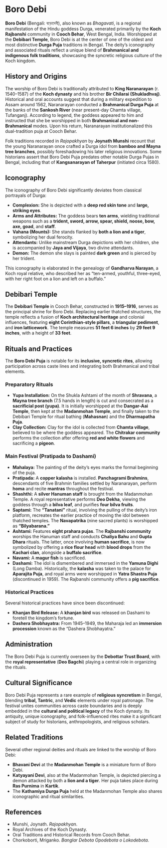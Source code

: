 
# Boro Debi

**Boro Debi** (Bengali: বড়োদেবী), also known as *Bhagavati*, is a regional manifestation of the Hindu goddess Durga, venerated primarily by the **Koch Rajbanshi** community in **Cooch Behar**, West Bengal, India. Worshipped at the **Debibari Temple**, Boro Debi is at the center of one of the oldest and most distinctive **Durga Puja** traditions in Bengal. The deity’s iconography and associated rituals reflect a unique blend of **Brahmanical and indigenous folk traditions**, showcasing the syncretic religious culture of the Koch kingdom.

## History and Origins

The worship of Boro Debi is traditionally attributed to **King Naranarayan** (r. 1540–1587) of the **Koch dynasty** and his brother **Bir Chilarai (Shukladhvaj)**. Historical and oral accounts suggest that during a military expedition to Assam around 1562, Naranarayan conducted a **Brahmanical Durga Puja** at the banks of the **Sankosh River** (near present-day Chamta village, Tufanganj). According to legend, the goddess appeared to him and instructed that she be worshipped in both **Brahmanical and non-Brahmanical** modes. Upon his return, Naranarayan institutionalized this dual-tradition puja at Cooch Behar.

Folk traditions recorded in *Rajopakhyan* by **Joynath Munshi** recount that the young Naranarayan once crafted a Durga idol from **bamboo and Mayna tree branches**, possibly foreshadowing his later religious innovations. Some historians assert that Boro Debi Puja predates other notable Durga Pujas in Bengal, including that of **Kangsanarayan of Taherpur** (initiated circa 1580).

## Iconography

The iconography of Boro Debi significantly deviates from classical portrayals of Durga:

* **Complexion:** She is depicted with a **deep red skin tone** and **large, striking eyes**.
* **Arms and Attributes:** The goddess bears **ten arms**, wielding traditional weapons such as a **trident, sword, arrow, spear, shield, noose, bow, axe, goad**, and **staff**.
* **Vahana (Mounts):** She stands flanked by **both a lion and a tiger**, symbolizing her dual ferocity.
* **Attendants:** Unlike mainstream Durga depictions with her children, she is accompanied by **Jaya and Vijaya**, two divine attendants.
* **Demon:** The demon she slays is painted **dark green** and is pierced by her trident.

This iconography is elaborated in the genealogy of **Gandharva Narayan**, a Koch royal relative, who described her as “ten-armed, youthful, three-eyed, with her right foot on a lion and left on a buffalo.”

## Debibari Temple

The **Debibari Temple** in Cooch Behar, constructed in **1915–1916**, serves as the principal shrine for Boro Debi. Replacing earlier thatched structures, the temple reflects a fusion of **Koch architectural heritage** and colonial influences, featuring **eight Corinthian-style pillars**, a **triangular pediment**, and **iron latticework**. The temple measures **51 feet 6 inches** by **29 feet 9 inches**, with a height of **33 feet**.

## Rituals and Practices

The **Boro Debi Puja** is notable for its **inclusive, syncretic rites**, allowing participation across caste lines and integrating both Brahmanical and tribal elements.

### Preparatory Rituals

* **Yupa Installation:** On the Shukla Ashtami of the month of **Shravana**, a **Mayna tree branch** (7.5 hands in length) is cut and consecrated as a **sacrificial post (yupa)**. It is initially worshipped at the **Dangar-Aai Temple**, then kept at the **Madanmohan Temple**, and finally taken to the Debibari Temple for ritual bathing (**Mahasnan**) and the **Dharmapatha Puja**.
* **Clay Collection:** Clay for the idol is collected from **Chamta village**, believed to be where the goddess appeared. The **Chitrakar community** performs the collection after offering **red and white flowers** and sacrificing a **pigeon**.

### Main Festival (Pratipada to Dashami)

* **Mahalaya:** The painting of the deity’s eyes marks the formal beginning of the puja.
* **Pratipada:** A **copper kalasha** is installed. **Panchagrami Brahmins**, descendants of five Brahmin families settled by Naranarayan, perform **homa** and recite **mantras** throughout the festival.
* **Shashthi:** A **silver Hanuman staff** is brought from the Madanmohan Temple. A royal representative performs **Deo Dekha**, viewing the goddess through a **bilva leaf**, and purifies **four bilva fruits**.
* **Saptami:** The **“Tanatani”** ritual, involving the pulling of the deity’s iron platform, recreates the earlier practice of moving the idol between thatched temples. The **Navapatrika** (nine sacred plants) is worshipped as **“Bilyabarana.”**
* **Ashtami:** Features **eight prahara pujas**. The **Rajbanshi community** worships the Hanuman staff and conducts **Chaliya Bahu** and **Gupta Dhara** rituals. The latter, once involving **human sacrifice**, is now symbolized by offering a **rice flour head** with **blood drops** from the **Kachari clan**, alongside a **buffalo sacrifice**.
* **Navami:** A **magur fish** is sacrificed.
* **Dashami:** The idol is dismembered and immersed in the **Yamuna Dighi** (Long Damba). Historically, the **kalasha** was taken to the palace for **Aparajita Puja**, and royal arms were worshipped in **Yatra Shastra Puja** (discontinued in 1959). The Rajbanshi community offers a **pig sacrifice**.

### Historical Practices

Several historical practices have since been discontinued:

* **Khanjan Bird Release:** A **khanjan bird** was released on Dashami to foretell the kingdom’s fortune.
* **Dashera Shobhayatra:** From 1945–1949, the Maharaja led an **immersion procession** known as the “Dashera Shobhayatra.”

## Administration

The Boro Debi Puja is currently overseen by the **Debottar Trust Board**, with the **royal representative** (**Deo Bagchi**) playing a central role in organizing the rituals.

## Cultural Significance

Boro Debi Puja represents a rare example of **religious syncretism** in Bengal, blending **tribal, Tantric**, and **Vedic** elements under royal patronage. The festival unites communities across caste boundaries and is deeply embedded in the **cultural and political legacy** of the Koch dynasty. Its antiquity, unique iconography, and folk-influenced rites make it a significant subject of study for historians, anthropologists, and religious scholars.

## Related Traditions

Several other regional deities and rituals are linked to the worship of Boro Debi:

* **Bhavani Devi** at the **Madanmohan Temple** is a miniature form of Boro Debi.
* **Katyayani Devi**, also at the Madanmohan Temple, is depicted piercing a demon attacked by both a **lion and a tiger**. Her puja takes place during **Ras Purnima** in **Kartik**.
* The **Kathamiya Durga Puja** held at the Madanmohan Temple also shares iconographic and ritual similarities.

## References

* Munshi, Joynath. *Rajopakhyan*.
* Royal Archives of the Koch Dynasty.
* Oral Traditions and Historical Records from Cooch Behar.
* Chorkoborti, Mriganko. *Banglar Debota Opodebota o Lokodebota*.

